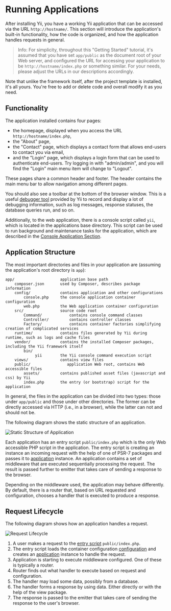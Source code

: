Running Applications
====================

After installing Yii, you have a working Yii application that can be accessed via
the URL `http://hostname/`. This section will introduce the application's built-in functionality,
how the code is organized, and how the application handles requests in general.

> Info: For simplicity, throughout this "Getting Started" tutorial, it's assumed that you have set `app/public`
  as the document root of your Web server, and configured the URL for accessing
  your application to be `http://hostname/index.php` or something similar.
  For your needs, please adjust the URLs in our descriptions accordingly.
  
Note that unlike the framework itself, after the project template is installed, it's all yours. You're free to add or delete
code and overall modify it as you need.


Functionality <span id="functionality"></span>
-------------

The application installed contains four pages:

* the homepage, displayed when you access the URL `http://hostname/index.php`,
* the "About" page,
* the "Contact" page, which displays a contact form that allows end-users to contact you via email,
* and the "Login" page, which displays a login form that can be used to authenticate end-users. Try logging in
  with "admin/admin", and you will find the "Login" main menu item will change to "Logout".

These pages share a common header and footer. The header contains the main menu bar to allow navigation
among different pages.

You should also see a toolbar at the bottom of the browser window.
This is a useful [debugger tool](https://github.com/yiisoft/yii-debug) provided by Yii to record and display a lot of
debugging information, such as log messages, response statuses, the database queries run, and so on.

Additionally, to the web application, there is a console script called `yii`, which is located in the applications base directory.
This script can be used to run background and maintenance tasks for the application, which are described
in the [Console Application Section](../tutorial/console.md).


Application Structure <span id="application-structure"></span>
---------------------

The most important directories and files in your application are (assuming the application's root directory is `app`):

```
app/                    application base path
    composer.json       used by Composer, describes package information
    config/             contains application and other configurations
        console.php     the console application container configuration
        web.php         the Web application container configuration
    src/                source code root
        Command/            contains console command classes
        Controller/         contains controller classes
        Factory/            contains container factories simplifying creation of complicated services
    runtime/            contains files generated by Yii during runtime, such as logs and cache files
    vendor/             contains the installed Composer packages, including the Yii framework itself
        bin/
             yii        the Yii console command execution script
    views/              contains view files
    public/                application Web root, contains Web accessible files
        assets/         contains published asset files (javascript and css) by Yii
        index.php       the entry (or bootstrap) script for the application
```

In general, the files in the application can be divided into two types: those under `app/public` and those
under other directories. The former can be directly accessed via HTTP (i.e., in a browser), while the latter can not and should not be.

The following diagram shows the static structure of an application.

![Static Structure of Application](images/application-structure.png)

Each application has an entry script `public/index.php` which is the only Web accessible PHP script in the application.
The entry script is creating an instance an incoming request with the help of one of PSR-7 packages
and passes it to [application](structure-applications.md) instance. An application contains a set of
middleware that are executed sequentially processing the request. The result is passed further to emitter
that takes care of sending a response to the browser.

Depending on the middleware used, the application may behave differently. By default, there is a router
that, based on URL requested and configuration, chooses a handler that is executed to produce a response.


Request Lifecycle <span id="request-lifecycle"></span>
-----------------

The following diagram shows how an application handles a request.

![Request Lifecycle](images/request-lifecycle.png)

1. A user makes a request to the [entry script](structure/entry-script.md) `public/index.php`.
2. The entry script loads the container configuration [configuration](concept/configuration.md) and creates
   an [application](structure/application.md) instance to handle the request.
3. Application is starting to execute middleware configured. One of these is typically a router.
4. Router finds out what handler to execute based on request and configuration.
5. The handler may load some data, possibly from a database.
6. The handler forms a response by using data. Either directly or with the help of the view package.
7. The response is passed to the emitter that takes care of sending the response to the user's browser.
